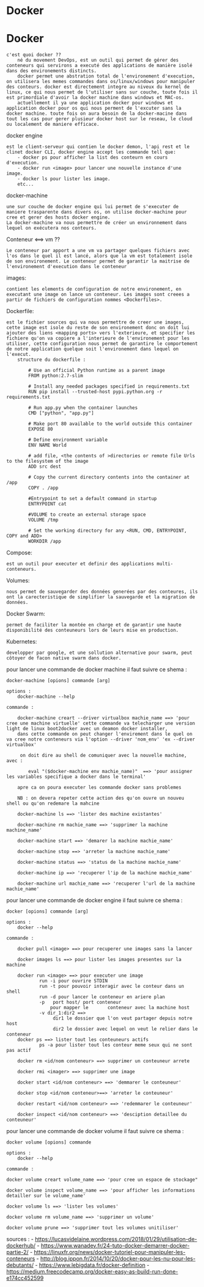 # Docker

<h1>Docker</h1>

	c'est quoi docker ??
		né du movement DevOps, est un outil qui permet de gérer des conteneurs qui servirons a executé des applications de manière isolé dans des environements distincts.
        docker permet une abstration total de l'environement d'execution, on utilisera les memes commandes dans os/linux/windows pour manipuler des conteurs. docker est directement integre au niveux du kernel de linux, ce qui nous permet de l'utiliser sans sur couche, toute fois il est primordiale d'avoir la docker machine dans windows et MAC-os.
        actuellement il ya une application docker pour windows et application docker pour os qui nous perment de l'excuter sans la docker machine. toute fois on aura besoin de la docker-macine dans tout les cas pour gerer plusieur docker host sur le reseau, le cloud ou localement de maniere efficace.        

docker engine

    est le client-serveur qui contien le docker demon, l'api rest et le clinet docker CLI, docker engine accept les commande tell que:
        - docker ps pour afficher la list des conteurn en cours d'execution.
        - docker run <image> pour lancer une nouvelle instance d'une image.
        - docker ls pour lister les image.
        etc...

docker-machine

    une sur couche de docker engine qui lui permet de s'executer de maniere trasparente dans divers os, on utilise docker-machine pour cree et gerer des hosts docker engine.
    La docker-machine va nous permettre de créer un environnement dans lequel on exécutera nos conteurs.

Conteneur <==> vm ??

    Le conteneur par apport a une vm va partager quelques fichiers avec l'os dans le quel il est lancé, alors que la vm est totalement isole de son environement. Le conteneur permet de garantir la maitrise de l'environement d'execution dans le conteneur

images:

    contient les elements de configuration de notre environement, en executant une image on lance un conteneur. Les images sont creees a partir de fichiers de configuration nommes <Dockerfiles>.

Dockerfile:

    est le fichier sources qui va nous permettre de creer une images, cette image est isole du reste de son environement donc on doit lui ajouter des liens <mapping ports> vers l'exterieure, et specifier les fichiere qu'on va copiere a l'interieure de l'environement pour les utiliser, cette configuration nous permet de garantire le comportement de notre application quelque soit l'environement dans lequel on l'execut.
        structure du dockerfile :

            # Use an official Python runtime as a parent image
            FROM python:2.7-slim

            # Install any needed packages specified in requirements.txt
            RUN pip install --trusted-host pypi.python.org -r requirements.txt

            # Run app.py when the container launches
            CMD ["python", "app.py"]

            # Make port 80 available to the world outside this container
            EXPOSE 80

            # Define environment variable
            ENV NAME World

            # add file, <the contents of >directories or remote file Urls to the filesystem of the image
            ADD src dest            

            # Copy the current directory contents into the container at /app
            COPY . /app

            #Entrypoint to set a default command in startup
            ENTRYPOINT cat

            #VOLUME to create an external storage space
            VOLUME /tmp

            # Set the working directory for any <RUN, CMD, ENTRYPOINT, COPY and ADD>
            WORKDIR /app


Compose:

    est un outil pour executer et definir des applications multi-conteneurs.

Volumes:

    nous permet de sauvegarder des données generées par des conteures, ils ont la carecteristique de simplifier la sauvegarde et la migration de données.

Docker Swarm:

    permet de faciliter la montée en charge et de garantir une haute disponibilité des conteuneurs lors de leurs mise en production.

Kubernetes:

    developper par google, et une sollution alternative pour swarm, peut côtoyer de facon native swarm dans docker.


pour lancer une commande de docker machine il faut suivre ce shema :

    docker-machine [opions] commande [arg]

    options :
        docker-machine --help

    commande :
    
        docker-machine creart --driver virtualbox machie_name ==> 'pour cree une machine virtuelle' cette commande va telecharger une version light de linux boot2docker avec un deamon docker installer,
        dans cette commande on peut changer l'envirement dans le quel on va cree notre conteneurs via l'option --driver 'nom_env' 'ex --driver virtualbox'

         on doit dire au shell de comuniquer avec la nouvelle machine, avec :
        
            eval "($docker-machine env machie_name)"  ==> 'pour assigner les variables specifique a docker dans le terminal'
        
        apre ca on poura executer les commande docker sans problemes 

        NB : on devera repeter cette action des qu'on ouvre un nouveu shell ou qu'on redemare la mahcine 

        docker-machine ls ==> 'lister des machine existantes'

        docker-machine rm machie_name ==> 'supprimer la machine machine_name'

        docker-machine start ==> 'demarer la machine machie_name'

        docker-machine stop ==> 'arreter la machine machie_name'

        docker-machine status ==> 'status de la machine machie_name'

        docker-machine ip ==> 'recuperer l'ip de la machine machie_name'

        docker-machine url machie_name ==> 'recuperer l'url de la machine machie_name'

        
pour lancer une commande de docker engine il faut suivre ce shema :

    docker [opions] commande [arg]

    options :
        docker --help

    commande :

        docker pull <image> ==> pour recuperer une images sans la lancer

        docker images ls ==> pour lister les images presentes sur la machine

        docker run <image> ==> pour executer une image
                run -i pour ouvrire STDIN
                run -t pour pouvoir interagir avec le conteur dans un shell
                run -d pour lancer le conteneur en ariere plan
                -p   port host/ port conteneur 
                    pour mapper le       conteneur avec la machine host
                -v dir_1:dir2 ==>
                     dir1 le dossier que l'on veut partager depuis notre host
                     dir2 le dossier avec lequel on veut le relier dans le conteneur
        docker ps ==> lister tout les conteuneurs actifs
                ps -a pour lister tout les conteur meme seux qui ne sont pas actif
        
        docker rm <id/nom conteneur> ==> supprimer un conteuneur arrete

        docker rmi <imager> ==> supprimer une image

        docker start <id/nom conteneur> ==> 'demmarer le conteuneur'

        docker stop <id/nom conteneur>==> 'arreter le conteuneur'

        docker restart <id/nom conteneur> ==> 'redemmarer le conteuneur'

        docker inspect <id/nom conteneur> ==> 'desciption detaillee du conteuneur'

pour lancer une commande de docker volume il faut suivre ce shema :

    docker volume [opions] commande

    options :
        docker --help

    commande :

    docker volume creart volume_name ==> 'pour cree un espace de stockage"

    docker volume inspect volume_name ==> 'pour afficher les informations detailler sur le volume_name'

    docker volume ls ==> 'lister les volumes'
    
    docker volume rm volume_name ==> 'supprimer un volume'
    
    docker volume prune ==> 'supprimer tout les volumes unitiliser'



sources :
    - https://lucasvidelaine.wordpress.com/2018/01/29/utilisation-de-dockerhub/
    - https://www.wanadev.fr/24-tuto-docker-demarrer-docker-partie-2/
    - https://linuxfr.org/news/docker-tutoriel-pour-manipuler-les-conteneurs
    - http://blog.ippon.fr/2014/10/20/docker-pour-les-nu-pour-les-debutants/
    - https://www.lebigdata.fr/docker-definition
    - https://medium.freecodecamp.org/docker-easy-as-build-run-done-e174cc452599
